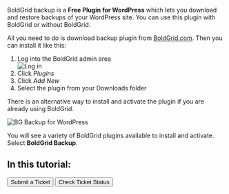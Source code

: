BoldGrid backup is a **Free Plugin for WordPress** which lets you
download and restore backups of your WordPress site. You can use this
plugin with BoldGrid or without BoldGrid.

All you need to do is download backup plugin from
[BoldGrid.com](https://www.boldgrid.com/wordpress-backup-plugin/). Then
you can install it like this:

1. Log into the BoldGrid admin area  
![Log in](http://cdn.inmotionhosting.com/support/images/stories/WP/WPlogin1.jpg) 
2. Click _Plugins_
3. Click _Add New_
4. Select the plugin from your Downloads folder

There is an alternative way to install and activate the plugin if you
are already using BoldGrid.

![BG Backup for WordPress](http://cdn.inmotionhosting.com/support/images/stories/WP/export-wp.jpg) 


You will see a variety of BoldGrid plugins available to install and
activate. Select __BoldGrid Backup__.

<div class="in_this_tutorial">
  <h2>In this tutorial:</h2>
  <button type="button" class="btn btn-primary" onclick="trackAnchorClickSC('submit-pdesk-ticket');">Submit a Ticket</button>
  <button type="button" class="btn btn-primary" onclick="trackAnchorClickSC('check-status');">Check Ticket Status</button>
</div>
